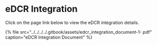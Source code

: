 # eDCR Integration

Click on the page link below to view the eDCR integration details.[    
](https://firebasestorage.googleapis.com/v0/b/gitbook-28427.appspot.com/o/assets%2F-MERG_iQW5oN4ukgXP8K%2F-Mc8GBhbCZcYRMGdjFXf%2F-Mc8GyJtu7wHxhKeAVyY%2FeDCR_Integration_Document%20%281%29.pdf?alt=media&token=1832e5a5-1110-4b6b-a2b3-ecbb86afb36d)

{% file src="../../../../.gitbook/assets/edcr\_integration\_document-1-.pdf" caption="eDCR Integration Document" %}

